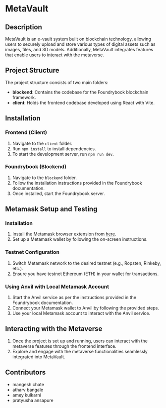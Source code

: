 

# MetaVault

## Description

MetaVault is an e-vault system built on blockchain technology, allowing users to securely upload and store various types of digital assets such as images, files, and 3D models. Additionally, MetaVault integrates features that enable users to interact with the metaverse.

## Project Structure

The project structure consists of two main folders:

- **blockend**: Contains the codebase for the Foundrybook blockchain framework.
- **client**: Holds the frontend codebase developed using React with Vite.

## Installation

### Frontend (Client)

1. Navigate to the `client` folder.
2. Run `npm install` to install dependencies.
3. To start the development server, run `npm run dev`.

### Foundrybook (Blockend)

1. Navigate to the `blockend` folder.
2. Follow the installation instructions provided in the Foundrybook documentation.
3. Once installed, start the Foundrybook server.

## Metamask Setup and Testing

### Installation

1. Install the Metamask browser extension from [here](https://metamask.io/download.html).
2. Set up a Metamask wallet by following the on-screen instructions.

### Testnet Configuration

1. Switch Metamask network to the desired testnet (e.g., Ropsten, Rinkeby, etc.).
2. Ensure you have testnet Ethereum (ETH) in your wallet for transactions.

### Using Anvil with Local Metamask Account

1. Start the Anvil service as per the instructions provided in the Foundrybook documentation.
2. Connect your Metamask wallet to Anvil by following the provided steps.
3. Use your local Metamask account to interact with the Anvil service.

## Interacting with the Metaverse

1. Once the project is set up and running, users can interact with the metaverse features through the frontend interface.
2. Explore and engage with the metaverse functionalities seamlessly integrated into MetaVault.

## Contributors

- mangesh chate
- atharv bangale
- amey kulkarni
- pratyusha ansapure




